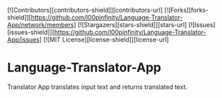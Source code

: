 [![Contributors][contributors-shield]][contributors-url]
[![Forks][forks-shield]][https://github.com/l00pinfinity/Language-Translator-App/network/members]
[![Stargazers][stars-shield]][stars-url]
[![Issues][issues-shield]][https://github.com/l00pinfinity/Language-Translator-App/issues]
[![MIT License][license-shield]][license-url]

# Language-Translator-App

Translator App translates input text and returns translated text.
